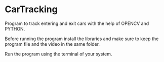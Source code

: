 # CarTracking

Program to track entering and exit cars with the help of OPENCV and PYTHON.

Before running the program install the libraries and make sure to keep the program file and the video in the same folder.

Run the program using the terminal of your system.
